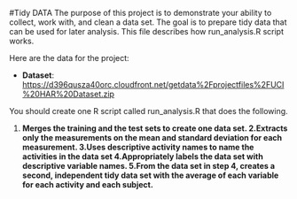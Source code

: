 #Tidy DATA
The purpose of this project is to demonstrate your ability to collect, work with, and clean a data set.
The goal is to prepare tidy data that can be used for later analysis.
This file describes how run_analysis.R script works.

Here are the data for the project:


* <b>Dataset</b>: https://d396qusza40orc.cloudfront.net/getdata%2Fprojectfiles%2FUCI%20HAR%20Dataset.zip

You should create one R script called run_analysis.R that does the following.
<ol>
<li><b>Merges the training and the test sets to create one data set.
2.Extracts only the measurements on the mean and standard deviation for each measurement.
3.Uses descriptive activity names to name the activities in the data set
4.Appropriately labels the data set with descriptive variable names.
5.From the data set in step 4, creates a second, independent tidy data set with the average of each variable for each activity and each subject.
